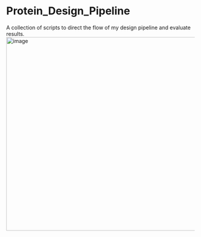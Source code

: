 # Protein_Design_Pipeline
A collection of scripts to direct the flow of my design pipeline and evaluate results.
<img width="519" alt="image" src="https://github.com/user-attachments/assets/39f1a01a-fce5-478d-bed2-08798007799f" />

